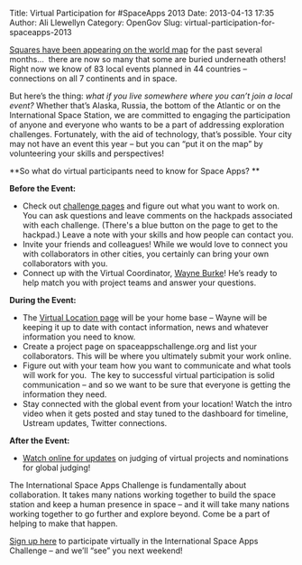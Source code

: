 Title: Virtual Participation for #SpaceApps 2013
Date: 2013-04-13 17:35
Author: Ali Llewellyn
Category: OpenGov
Slug: virtual-participation-for-spaceapps-2013

[Squares have been appearing on the world map][] for the past several
months…  there are now so many that some are buried underneath others!
Right now we know of 83 local events planned in 44 countries –
connections on all 7 continents and in space.

But here’s the thing: *what if you live somewhere where you can’t join a
local event?* Whether that’s Alaska, Russia, the bottom of the Atlantic
or on the International Space Station, we are committed to engaging the
participation of anyone and everyone who wants to be a part of
addressing exploration challenges. Fortunately, with the aid of
technology, that’s possible. Your city may not have an event this year –
but you can “put it on the map” by volunteering your skills and
perspectives!

**So what do virtual participants need to know for Space Apps? **

**Before the Event:**

-   Check out [challenge pages][] and figure out what you want to work
    on. You can ask questions and leave comments on the hackpads
    associated with each challenge. (There's a blue button on the page
    to get to the hackpad.) Leave a note with your skills and how people
    can contact you.
-   Invite your friends and colleagues! While we would love to connect
    you with collaborators in other cities, you certainly can bring your
    own collaborators with you.
-   Connect up with the Virtual Coordinator, [Wayne Burke][]! He’s ready
    to help match you with project teams and answer your questions.

**During the Event:**

-   The [Virtual Location page][] will be your home base – Wayne will be
    keeping it up to date with contact information, news and whatever
    information you need to know.
-   Create a project page on spaceappschallenge.org and list your
    collaborators. This will be where you ultimately submit your work
    online.
-   Figure out with your team how you want to communicate and what tools
    will work for you.  The key to successful virtual participation is
    solid communication – and so we want to be sure that everyone is
    getting the information they need.
-   Stay connected with the global event from your location! Watch the
    intro video when it gets posted and stay tuned to the dashboard for
    timeline, Ustream updates, Twitter connections.

**After the Event:**

-   [Watch online for updates][] on judging of virtual projects and
    nominations for global judging!

The International Space Apps Challenge is fundamentally about
collaboration. It takes many nations working together to build the space
station and keep a human presence in space – and it will take many
nations working together to go further and explore beyond. Come be a
part of helping to make that happen.

[Sign up here][] to participate virtually in the International Space
Apps Challenge – and we’ll “see” you next weekend!

  [Squares have been appearing on the world map]: http://spaceappschallenge.org/
  [challenge pages]: http://spaceappschallenge.org/challenges/
  [Wayne Burke]: https://twitter.com/wmburke
  [Virtual Location page]: http://spaceappschallenge.org/location/virtual/
  [Watch online for updates]: https://twitter.com/spaceapps
  [Sign up here]: http://spaceappschallenge.org/register/
